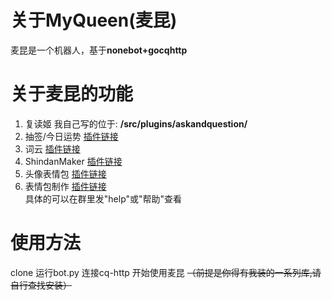 # 关于MyQueen(麦昆)
麦昆是一个机器人，基于**nonebot+gocqhttp**
# 关于麦昆的功能
1. 复读姬  我自己写的位于: **/src/plugins/askandquestion/**
2. 抽签/今日运势  [插件链接](https://github.com/MinatoAquaCrews/nonebot_plugin_fortune)
3. 词云  [插件链接](https://github.com/he0119/nonebot-plugin-wordcloud)
4. ShindanMaker  [插件链接](https://github.com/MeetWq/nonebot-plugin-shindan)
5. 头像表情包  [插件链接](https://github.com/MeetWq/nonebot-plugin-petpet)
6. 表情包制作  [插件链接](https://github.com/MeetWq/nonebot-plugin-petpet)       
具体的可以在群里发"help"或"帮助"查看
# 使用方法
clone   运行bot.py    连接cq-http      开始使用麦昆
~~（前提是你得有我装的一系列库,请自行查找安装）~~
